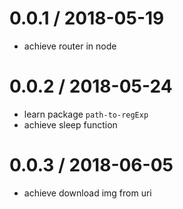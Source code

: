 0.0.1 / 2018-05-19
==================

  * achieve router in node

0.0.2 / 2018-05-24
==================

  * learn package `path-to-regExp`
  * achieve sleep function

0.0.3 / 2018-06-05
==================

  * achieve download img from uri